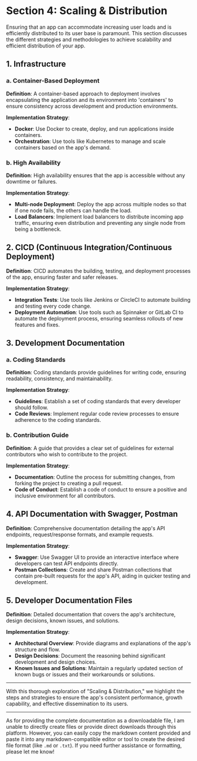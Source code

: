 # Section 4: Scaling & Distribution

Ensuring that an app can accommodate increasing user loads and is efficiently distributed to its user base is paramount. This section discusses the different strategies and methodologies to achieve scalability and efficient distribution of your app.

## **1. Infrastructure**

### **a. Container-Based Deployment**

**Definition**:
A container-based approach to deployment involves encapsulating the application and its environment into 'containers' to ensure consistency across development and production environments.

**Implementation Strategy**:

- **Docker**: Use Docker to create, deploy, and run applications inside containers.
- **Orchestration**: Use tools like Kubernetes to manage and scale containers based on the app's demand.

### **b. High Availability**

**Definition**:
High availability ensures that the app is accessible without any downtime or failures.

**Implementation Strategy**:

- **Multi-node Deployment**: Deploy the app across multiple nodes so that if one node fails, the others can handle the load.
- **Load Balancers**: Implement load balancers to distribute incoming app traffic, ensuring even distribution and preventing any single node from being a bottleneck.

## **2. CICD (Continuous Integration/Continuous Deployment)**

**Definition**:
CICD automates the building, testing, and deployment processes of the app, ensuring faster and safer releases.

**Implementation Strategy**:

- **Integration Tests**: Use tools like Jenkins or CircleCI to automate building and testing every code change.
- **Deployment Automation**: Use tools such as Spinnaker or GitLab CI to automate the deployment process, ensuring seamless rollouts of new features and fixes.

## **3. Development Documentation**

### **a. Coding Standards**

**Definition**:
Coding standards provide guidelines for writing code, ensuring readability, consistency, and maintainability.

**Implementation Strategy**:

- **Guidelines**: Establish a set of coding standards that every developer should follow.
- **Code Reviews**: Implement regular code review processes to ensure adherence to the coding standards.

### **b. Contribution Guide**

**Definition**:
A guide that provides a clear set of guidelines for external contributors who wish to contribute to the project.

**Implementation Strategy**:

- **Documentation**: Outline the process for submitting changes, from forking the project to creating a pull request.
- **Code of Conduct**: Establish a code of conduct to ensure a positive and inclusive environment for all contributors.

## **4. API Documentation with Swagger, Postman**

**Definition**:
Comprehensive documentation detailing the app's API endpoints, request/response formats, and example requests.

**Implementation Strategy**:

- **Swagger**: Use Swagger UI to provide an interactive interface where developers can test API endpoints directly.
- **Postman Collections**: Create and share Postman collections that contain pre-built requests for the app's API, aiding in quicker testing and development.

## **5. Developer Documentation Files**

**Definition**:
Detailed documentation that covers the app's architecture, design decisions, known issues, and solutions.

**Implementation Strategy**:

- **Architectural Overview**: Provide diagrams and explanations of the app's structure and flow.
- **Design Decisions**: Document the reasoning behind significant development and design choices.
- **Known Issues and Solutions**: Maintain a regularly updated section of known bugs or issues and their workarounds or solutions.

---

With this thorough exploration of "Scaling & Distribution," we highlight the steps and strategies to ensure the app's consistent performance, growth capability, and effective dissemination to its users.

---

As for providing the complete documentation as a downloadable file, I am unable to directly create files or provide direct downloads through this platform. However, you can easily copy the markdown content provided and paste it into any markdown-compatible editor or tool to create the desired file format (like `.md` or `.txt`). If you need further assistance or formatting, please let me know!
